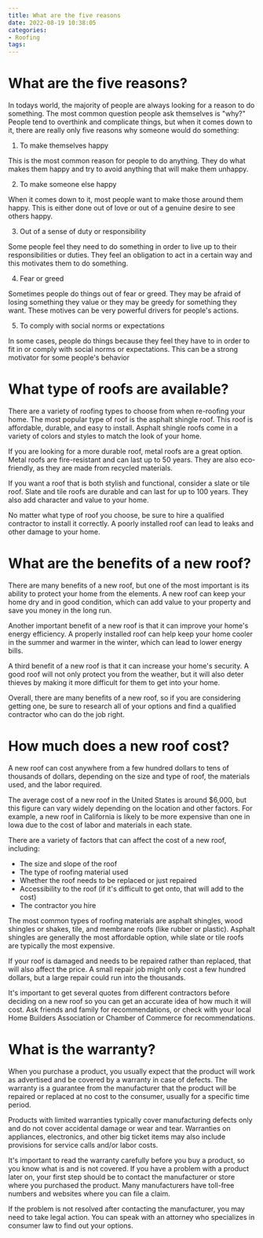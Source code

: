 ```yaml
---
title: What are the five reasons
date: 2022-08-19 10:38:05
categories:
- Roofing
tags:
---
```



#  What are the five reasons?

In todays world, the majority of people are always looking for a reason to do something. The most common question people ask themselves is "why?" People tend to overthink and complicate things, but when it comes down to it, there are really only five reasons why someone would do something:

1. To make themselves happy

This is the most common reason for people to do anything. They do what makes them happy and try to avoid anything that will make them unhappy.

2. To make someone else happy

When it comes down to it, most people want to make those around them happy. This is either done out of love or out of a genuine desire to see others happy.

3. Out of a sense of duty or responsibility

Some people feel they need to do something in order to live up to their responsibilities or duties. They feel an obligation to act in a certain way and this motivates them to do something.

4. Fear or greed

Sometimes people do things out of fear or greed. They may be afraid of losing something they value or they may be greedy for something they want. These motives can be very powerful drivers for people's actions.


5) To comply with social norms or expectations

In some cases, people do things because they feel they have to in order to fit in or comply with social norms or expectations. This can be a strong motivator for some people's behavior

#  What type of roofs are available?

There are a variety of roofing types to choose from when re-roofing your home. The most popular type of roof is the asphalt shingle roof. This roof is affordable, durable, and easy to install. Asphalt shingle roofs come in a variety of colors and styles to match the look of your home.

If you are looking for a more durable roof, metal roofs are a great option. Metal roofs are fire-resistant and can last up to 50 years. They are also eco-friendly, as they are made from recycled materials.

If you want a roof that is both stylish and functional, consider a slate or tile roof. Slate and tile roofs are durable and can last for up to 100 years. They also add character and value to your home.

No matter what type of roof you choose, be sure to hire a qualified contractor to install it correctly. A poorly installed roof can lead to leaks and other damage to your home.

#  What are the benefits of a new roof?

There are many benefits of a new roof, but one of the most important is its ability to protect your home from the elements. A new roof can keep your home dry and in good condition, which can add value to your property and save you money in the long run.

Another important benefit of a new roof is that it can improve your home's energy efficiency. A properly installed roof can help keep your home cooler in the summer and warmer in the winter, which can lead to lower energy bills.

A third benefit of a new roof is that it can increase your home's security. A good roof will not only protect you from the weather, but it will also deter thieves by making it more difficult for them to get into your home.

Overall, there are many benefits of a new roof, so if you are considering getting one, be sure to research all of your options and find a qualified contractor who can do the job right.

#  How much does a new roof cost?

A new roof can cost anywhere from a few hundred dollars to tens of thousands of dollars, depending on the size and type of roof, the materials used, and the labor required.

The average cost of a new roof in the United States is around $6,000, but this figure can vary widely depending on the location and other factors. For example, a new roof in California is likely to be more expensive than one in Iowa due to the cost of labor and materials in each state.

There are a variety of factors that can affect the cost of a new roof, including:

- The size and slope of the roof
- The type of roofing material used
- Whether the roof needs to be replaced or just repaired
- Accessibility to the roof (if it's difficult to get onto, that will add to the cost)
- The contractor you hire

The most common types of roofing materials are asphalt shingles, wood shingles or shakes, tile, and membrane roofs (like rubber or plastic). Asphalt shingles are generally the most affordable option, while slate or tile roofs are typically the most expensive.

If your roof is damaged and needs to be repaired rather than replaced, that will also affect the price. A small repair job might only cost a few hundred dollars, but a large repair could run into the thousands.

It's important to get several quotes from different contractors before deciding on a new roof so you can get an accurate idea of how much it will cost. Ask friends and family for recommendations, or check with your local Home Builders Association or Chamber of Commerce for recommendations.

#  What is the warranty?

When you purchase a product, you usually expect that the product will work as advertised and be covered by a warranty in case of defects. The warranty is a guarantee from the manufacturer that the product will be repaired or replaced at no cost to the consumer, usually for a specific time period.

Products with limited warranties typically cover manufacturing defects only and do not cover accidental damage or wear and tear. Warranties on appliances, electronics, and other big ticket items may also include provisions for service calls and/or labor costs.

It's important to read the warranty carefully before you buy a product, so you know what is and is not covered. If you have a problem with a product later on, your first step should be to contact the manufacturer or store where you purchased the product. Many manufacturers have toll-free numbers and websites where you can file a claim.

If the problem is not resolved after contacting the manufacturer, you may need to take legal action. You can speak with an attorney who specializes in consumer law to find out your options.